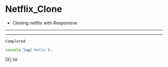 # Netflix_Clone

- Cloning netflix with Responsive <br>
---
***
`Completed`

```js
console.log('Hello');
```
[X] hii
